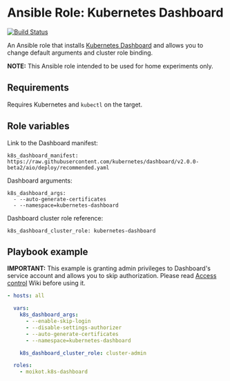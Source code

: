 # Ansible Role: Kubernetes Dashboard

[![Build Status](https://travis-ci.com/moikot/ansible-role-k8s-dashboard.svg?branch=master)](https://travis-ci.com/moikot/ansible-role-k8s-dashboard)

An Ansible role that installs [Kubernetes Dashboard](https://kubernetes.io/docs/tasks/access-application-cluster/web-ui-dashboard/) and allows you to change default arguments and cluster role binding.

**NOTE:** This Ansible role intended to be used for home experiments only.

## Requirements

Requires Kubernetes and `kubectl` on the target.

## Role variables

Link to the Dashboard manifest:

    k8s_dashboard_manifest: https://raw.githubusercontent.com/kubernetes/dashboard/v2.0.0-beta2/aio/deploy/recommended.yaml

Dashboard arguments:

    k8s_dashboard_args:
      - --auto-generate-certificates
      - --namespace=kubernetes-dashboard

Dashboard cluster role reference:

    k8s_dashboard_cluster_role: kubernetes-dashboard

## Playbook example

**IMPORTANT:** This example is granting admin privileges to Dashboard's service account and allows you to skip authorization. Please read [Access control](https://github.com/kubernetes/dashboard/blob/master/docs/user/access-control/README.md) Wiki before using it.

```yaml
- hosts: all

  vars:
    k8s_dashboard_args:
      - --enable-skip-login
      - --disable-settings-authorizer
      - --auto-generate-certificates
      - --namespace=kubernetes-dashboard

    k8s_dashboard_cluster_role: cluster-admin  

  roles:
    - moikot.k8s-dashboard
```
